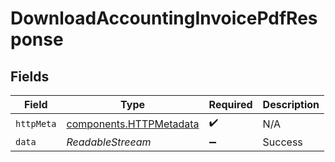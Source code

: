 # DownloadAccountingInvoicePdfResponse


## Fields

| Field                                                              | Type                                                               | Required                                                           | Description                                                        |
| ------------------------------------------------------------------ | ------------------------------------------------------------------ | ------------------------------------------------------------------ | ------------------------------------------------------------------ |
| `httpMeta`                                                         | [components.HTTPMetadata](../../models/components/httpmetadata.md) | :heavy_check_mark:                                                 | N/A                                                                |
| `data`                                                             | *ReadableStreeam<Uint8Array>*                                      | :heavy_minus_sign:                                                 | Success                                                            |